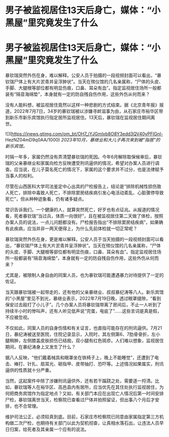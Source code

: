 # 男子被监视居住13天后身亡，媒体：“小黑屋”里究竟发生了什么

# 男子被监视居住13天后身亡，媒体：“小黑屋”里究竟发生了什么

暴钦瑞突然外伤在身，难以解释。公安人员于拍摄的一段视频封面可以看出，“暴钦瑞尸体上有大片淤青并呈浮肿状”。当天在殡仪馆的几名亲属称，“尸体的头皮、手脚、大腿根等部位都有明显伤痕，口鼻、耳朵有血”。指定监视居住场所一般都装有“隔音海绵垫”，本身就有一定的防自残自伤作用，这些外伤从何而来？

没有人能料想，被监视居住竟然以这样一种悲剧的方式结束。据《北京青年报》报道，2022年7月7日，34岁的暴钦瑞被以涉嫌寻衅滋事为由，从石家庄市裕华区带到新乐市新乐宾馆执行指定居所监视居住。13天后，暴钦瑞在监视居住期间离世。

![](https://inews.gtimg.com/om_bt/OH7_iYJGmlxb8O8Y3edd3QV40yPFIGnl-
HezNZ04mD9q0AA/1000) _2023年10月，暴继业和大儿子再次来到被“指居”的新乐宾馆。_

时隔一年多，家属仍然没有弄清楚暴钦瑞的死因。今年6月解除取保候审后，暴钦瑞的父亲暴继业和家属向检方反映遭受刑讯逼供的情况，希望对办案人员进行调查。应当说，在儿子莫名死亡的情况下，家属的这个要求并不过分，也是法律赋予当事人的权利。

尽管在山西医科大学司法鉴定中心出具的尸检报告上，结论是“排除机械性损伤致人死亡，排除中毒致人死亡，不排除窦房结疾病引发心电活动紊乱、心脏骤停导致死亡”，但从种种迹象看，仍有诸多疑点。

常识告诉我们，一个健康的人，就算突然死亡，好歹也有点征兆。从报道的情况看，死者暴钦瑞“当过兵，体质一向很好”，且在被监视居住第二天做了体检，按照办案人员的说法，一点儿问题都没有。尸检报告指出“不排除窦房结疾病”，如果确有此疾病，应当并非一两天便得上，为什么先前体检就一切正常呢？

暴钦瑞突然外伤在身，更是难以解释。公安人员于当天拍摄的一段视频封面可以看出，“暴钦瑞尸体上有大片淤青并呈浮肿状”。当天在殡仪馆的几名亲属称，“尸体的头皮、手脚、大腿根等部位都有明显伤痕，口鼻、耳朵有血”。指定监视居住场所一般都装有“隔音海绵垫”，本身就有一定的防自残自伤作用，这些外伤从何而来？

尤其是，被限制人身自由的同案人员，也为暴钦瑞可能遭遇暴力对待提供了一定的佐证。

当天跟暴钦瑞被一起带走的，还有他的父亲暴继业、叔叔暴纪涛等八人。新乐宾馆的“小黑屋”里见不到光，暴继业表示，2022年7月19日晚，透过眼罩缝隙，“看到保安过去殴打了小儿子”。几个办案人员将暴钦瑞带离了房间后，不止一人听到了持续半小时的惨叫声，还有人听见低声说“完蛋，电疵了”……这些言词是真是假，不应被忽视。

不仅如此，同案人员的自身伤情和有关证言，也直指可能存在的刑讯逼供。7月21日，暴纪涛被送至医院，住院记录显示，入院时，其左侧第6、7肋骨骨折，左小腿稍肿，左侧膝盖皮肤损伤已结痂，双小腿有红色斑疹。人们难以想象，监视居住期间，在暴纪涛身上又发生了什么？

据八人反映，“他们戴着械具和眼罩坐在铁椅子上，晚上不能睡觉”，还遭到了电击、棒打、针扎、扇耳光、砸指甲、皮带抽打、恐吓等。上述情况如果属实，刑讯逼供的性质就十分严重。

当然，这起案件中除了涉嫌刑讯逼供外，还有若干蹊跷之处，需要逐一捋清。比如，暴钦瑞等人在裕华区、高邑县内有居所，应当优先在其住处执行监视居住，为何把商务宾馆作为指定地点？又如，有关部门本应在出现亡人情况后第一时间安排尸检，暴钦瑞离世当天，检察院已查看过尸体并拍照留证，但出事八个月后才安排，也不合常理。

维护司法公正，必须较真到底。目前，石家庄市检察院已同意由家属指定第三方机构做二次尸检，也期待有关部门以此为契机彻查，让真相水落石出，让违法人员早日归案，给死者及其亲属一个应有的说法。

